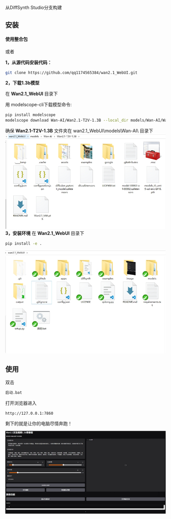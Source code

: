 


从DiffSynth Studio分支构建

## 安装

#### 使用整合包




或者






 __1，从源代码安装代码：__

``` sh
git clone https://github.com/qq1174565384/wan2.1_WebUI.git
```
<!--
```
cd wan2.1_WebUI
```
```
pip install -e .
```
-->

__2，下载1.3b模型__

在 __Wan2.1_WebUI__ 目录下


用 modelscope-cli下载模型命令:
``` sh
pip install modelscope
modelscope download Wan-AI/Wan2.1-T2V-1.3B --local_dir models/Wan-AI/Wan2.1-T2V-1.3B
```
确保 __Wan2.1-T2V-1.3B__ 文件夹在  wan2.1_WebUI\models\Wan-AI\  目录下
![image](image/model.png)
__3，安装环境__
在 __Wan2.1_WebUI__ 目录下
``` sh
pip install -e .
``` 

![image](image/files.png)
## 使用

双击
``` sh
启动.bat
``` 
打开浏览器进入
```
http://127.0.0.1:7860
```
剩下的就是让你的电脑尽情奔跑！

![image](image/wan2.1_WebUI_001.png)




